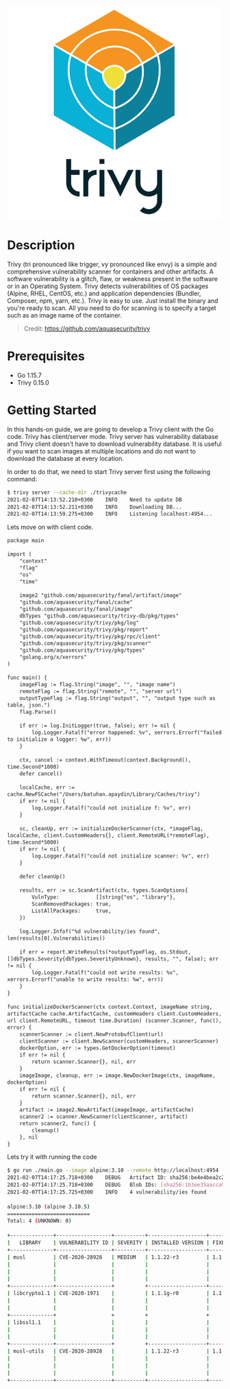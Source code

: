 ![trivy_logo](./trivy_logo.png)

# Description

Trivy (tri pronounced like trigger, vy pronounced like envy) is a simple and comprehensive vulnerability scanner for containers and other artifacts. A software vulnerability is a glitch, flaw, or weakness present in the software or in an Operating System. Trivy detects vulnerabilities of OS packages (Alpine, RHEL, CentOS, etc.) and application dependencies (Bundler, Composer, npm, yarn, etc.). Trivy is easy to use. Just install the binary and you're ready to scan. All you need to do for scanning is to specify a target such as an image name of the container.
> Credit: https://github.com/aquasecurity/trivy

# Prerequisites

* Go 1.15.7
* Trivy 0.15.0

# Getting Started

In this hands-on guide, we are going to develop a Trivy client with the Go code. Trivy has client/server mode. Trivy server has vulnerability database and Trivy client doesn't have to download vulnerability database. It is useful if you want to scan images at multiple locations and do not want to download the database at every location.

In order to do that, we need to start Trivy server first using the following command:
```bash
$ trivy server --cache-dir ./trivycache
2021-02-07T14:13:52.210+0300    INFO    Need to update DB
2021-02-07T14:13:52.211+0300    INFO    Downloading DB...
2021-02-07T14:13:59.275+0300    INFO    Listening localhost:4954...
```

Lets move on with client code.
```golang
package main

import (
	"context"
	"flag"
	"os"
	"time"

	image2 "github.com/aquasecurity/fanal/artifact/image"
	"github.com/aquasecurity/fanal/cache"
	"github.com/aquasecurity/fanal/image"
	dbTypes "github.com/aquasecurity/trivy-db/pkg/types"
	"github.com/aquasecurity/trivy/pkg/log"
	"github.com/aquasecurity/trivy/pkg/report"
	"github.com/aquasecurity/trivy/pkg/rpc/client"
	"github.com/aquasecurity/trivy/pkg/scanner"
	"github.com/aquasecurity/trivy/pkg/types"
	"golang.org/x/xerrors"
)

func main() {
	imageFlag := flag.String("image", "", "image name")
	remoteFlag := flag.String("remote", "", "server url")
	outputTypeFlag := flag.String("output", "", "output type such as table, json.")
	flag.Parse()

	if err := log.InitLogger(true, false); err != nil {
		log.Logger.Fatalf("error happened: %v", xerrors.Errorf("failed to initialize a logger: %w", err))
	}

	ctx, cancel := context.WithTimeout(context.Background(), time.Second*1000)
	defer cancel()

	localCache, err := cache.NewFSCache("/Users/batuhan.apaydin/Library/Caches/trivy")
	if err != nil {
		log.Logger.Fatalf("could not initialize f: %v", err)
	}

	sc, cleanUp, err := initializeDockerScanner(ctx, *imageFlag, localCache, client.CustomHeaders{}, client.RemoteURL(*remoteFlag), time.Second*5000)
	if err != nil {
		log.Logger.Fatalf("could not initialize scanner: %v", err)
	}

	defer cleanUp()

	results, err := sc.ScanArtifact(ctx, types.ScanOptions{
		VulnType:            []string{"os", "library"},
		ScanRemovedPackages: true,
		ListAllPackages:     true,
	})

	log.Logger.Infof("%d vulnerability/ies found", len(results[0].Vulnerabilities))

	if err = report.WriteResults(*outputTypeFlag, os.Stdout, []dbTypes.Severity{dbTypes.SeverityUnknown}, results, "", false); err != nil {
		log.Logger.Fatalf("could not write results: %v", xerrors.Errorf("unable to write results: %w", err))
	}
}

func initializeDockerScanner(ctx context.Context, imageName string, artifactCache cache.ArtifactCache, customHeaders client.CustomHeaders, url client.RemoteURL, timeout time.Duration) (scanner.Scanner, func(), error) {
	scannerScanner := client.NewProtobufClient(url)
	clientScanner := client.NewScanner(customHeaders, scannerScanner)
	dockerOption, err := types.GetDockerOption(timeout)
	if err != nil {
		return scanner.Scanner{}, nil, err
	}
	imageImage, cleanup, err := image.NewDockerImage(ctx, imageName, dockerOption)
	if err != nil {
		return scanner.Scanner{}, nil, err
	}
	artifact := image2.NewArtifact(imageImage, artifactCache)
	scanner2 := scanner.NewScanner(clientScanner, artifact)
	return scanner2, func() {
		cleanup()
	}, nil
}
```

Lets try it with running the code
```bash
$ go run ./main.go --image alpine:3.10 --remote http://localhost:4954
2021-02-07T14:17:25.718+0300    DEBUG   Artifact ID: sha256:be4e4bea2c2e15b403bb321562e78ea84b501fb41497472e91ecb41504e8a27c
2021-02-07T14:17:25.718+0300    DEBUG   Blob IDs: [sha256:1b3ee35aacca9866b01dd96e870136266bde18006ac2f0d6eb706c798d1fa3c3]
2021-02-07T14:17:25.725+0300    INFO    4 vulnerability/ies found

alpine:3.10 (alpine 3.10.5)
===========================
Total: 4 (UNKNOWN: 0)

+--------------+------------------+----------+-------------------+---------------+---------------------------------------+
|   LIBRARY    | VULNERABILITY ID | SEVERITY | INSTALLED VERSION | FIXED VERSION |                 TITLE                 |
+--------------+------------------+----------+-------------------+---------------+---------------------------------------+
| musl         | CVE-2020-28928   | MEDIUM   | 1.1.22-r3         | 1.1.22-r4     | In musl libc through 1.2.1,           |
|              |                  |          |                   |               | wcsnrtombs mishandles particular      |
|              |                  |          |                   |               | combinations of destination buffer... |
|              |                  |          |                   |               | -->avd.aquasec.com/nvd/cve-2020-28928 |
+--------------+------------------+          +-------------------+---------------+---------------------------------------+
| libcrypto1.1 | CVE-2020-1971    |          | 1.1.1g-r0         | 1.1.1i-r0     | openssl: EDIPARTYNAME                 |
|              |                  |          |                   |               | NULL pointer de-reference             |
|              |                  |          |                   |               | -->avd.aquasec.com/nvd/cve-2020-1971  |
+--------------+                  +          +                   +               +                                       +
| libssl1.1    |                  |          |                   |               |                                       |
|              |                  |          |                   |               |                                       |
|              |                  |          |                   |               |                                       |
+--------------+------------------+          +-------------------+---------------+---------------------------------------+
| musl-utils   | CVE-2020-28928   |          | 1.1.22-r3         | 1.1.22-r4     | In musl libc through 1.2.1,           |
|              |                  |          |                   |               | wcsnrtombs mishandles particular      |
|              |                  |          |                   |               | combinations of destination buffer... |
|              |                  |          |                   |               | -->avd.aquasec.com/nvd/cve-2020-28928 |
+--------------+------------------+----------+-------------------+---------------+---------------------------------------+
```
